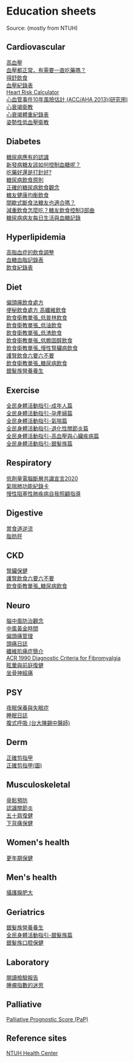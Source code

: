 # **Education sheets**
Source: (mostly from NTUH)

## Cardiovascular
[高血壓](https://health.ntuh.gov.tw/health/forms/txt/10_%E9%AB%98%E8%A1%80%E5%A3%93.pdf)\
[血壓都正常，有需要一直吃藥嗎？](https://www.dmtalks.com.tw/Content/1115?s=13)\
[得舒飲食](https://health.ntuh.gov.tw/health/forms/txt/17_%E5%BE%97%E8%88%92%E9%A3%B2%E9%A3%9F.pdf)\
[血壓紀錄表](https://health.ntuh.gov.tw/health/%E8%A1%9B%E6%95%99%E5%96%AE%E5%BC%B5/%E8%A1%80%E5%A3%93%E8%A8%98%E9%8C%84%E8%A1%A8.pdf)\
[Heart Risk Calculator](http://www.cvriskcalculator.com/)\
[心血管事件10年風險估計 (ACC/AHA 2013)(研究用)](https://chejuic.shinyapps.io/ascvd_aha_2013/)\
[心衰竭衛教](https://health.ntuh.gov.tw/health/forms/txt/22_%E5%BF%83%E8%A1%B0%E7%AB%AD%E8%A1%9B%E6%95%99.pdf)\
[心衰竭體重紀錄表](https://health.ntuh.gov.tw/health/%E8%A1%9B%E6%95%99%E5%96%AE%E5%BC%B5/%E5%BF%83%E8%87%9F%E8%A1%B0%E7%AB%AD%E8%AD%B7%E7%90%86%E6%8C%87%E5%B0%8E%E8%87%AA%E4%B8%BB%E9%AB%94%E9%87%8D%E7%B4%80%E9%8C%84%E8%A1%A8.pdf)\
[姿勢性低血壓衛教](https://yldepweb.ylh.gov.tw/department/28/nurseform/%E7%A5%9E%E7%B6%93%E7%B3%BB%E7%B5%B1%E7%96%BE%E7%97%85%E8%88%87%E7%85%A7%E8%AD%B7/%E5%A7%BF%E5%8B%A2%E6%80%A7%E4%BD%8E%E8%A1%80%E5%A3%93103.12.19.pdf)

## Diabetes
[糖尿病應有的認識](https://health.ntuh.gov.tw/health/forms/txt/01_%E7%B3%96%E5%B0%BF%E7%97%85%E6%87%89%E6%9C%89%E8%AA%8D%E8%AD%98.pdf)\
[新發病糖友該如何控制血糖呢？](https://www.dmtalks.com.tw/Content/1294?s=12)\
[吃藥好還是打針好?](https://www.dmtalks.com.tw/content/1154?s=12)\
[糖尿病飲食原則](https://health.ntuh.gov.tw/health/forms/txt/06_%E7%B3%96%E5%B0%BF%E7%97%85%E9%A3%B2%E9%A3%9F%E5%8E%9F%E5%89%87.pdf)\
[正確的糖尿病飲食觀念](https://www.dmtalks.com.tw/Content/1128?s=12)\
[糖友健康均衡飲食](https://www.dmtalks.com.tw/content/1095?S=12)\
[間歇式斷食法糖友也適合嗎？](https://www.dmtalks.com.tw/Content/1956?s=12)\
[減重飲食怎麼吃？糖友飲食控制3部曲](https://www.dmtalks.com.tw/content/1344?S=12)\
[糖尿病病友每日生活與血糖記錄](https://health.ntuh.gov.tw/health/%E8%A1%9B%E6%95%99%E5%96%AE%E5%BC%B5/%E7%B3%96%E5%B0%BF%E7%97%85%E7%94%9F%E6%B4%BB%E5%8F%8A%E8%A1%80%E7%B3%96%E8%A8%98%E9%8C%84.pdf)

## Hyperlipidemia
[高脂血症的飲食調整](https://health.ntuh.gov.tw/health/forms/txt/03_%E9%AB%98%E8%84%82%E8%A1%80%E7%97%87%E7%9A%84%E9%A3%B2%E9%A3%9F%E8%AA%BF%E6%95%B4.html)\
[血糖血脂記錄表](https://health.ntuh.gov.tw/health/%E8%A1%9B%E6%95%99%E5%96%AE%E5%BC%B5/%E8%A1%80%E7%B3%96%E8%A1%80%E8%84%82%E8%A8%98%E9%8C%84%E8%A1%A8.pdf)\
[飲食紀錄表](https://health.ntuh.gov.tw/health/%E8%A1%9B%E6%95%99%E5%96%AE%E5%BC%B5/%E9%A3%B2%E9%A3%9F%E7%B4%80%E9%8C%84%E8%A1%A8.pdf)

## Diet
[偏頭痛飲食處方](https://chejuic.github.io/med/食物與頭痛.pdf)\
[便秘飲食處方 高纖維飲食](https://chejuic.github.io/med/如何吃到足夠的纖維素.pdf)\
[飲食衛教單張_低普林飲食](https://chejuic.github.io/med/飲食衛教單張_低普林飲食.pdf)\
[飲食衛教單張_低油飲食](https://chejuic.github.io/med/飲食衛教單張_低油飲食.pdf)\
[飲食衛教單張_低渣飲食](https://chejuic.github.io/med/飲食衛教單張_低渣飲食.pdf)\
[飲食衛教單張_低膽固醇飲食](https://chejuic.github.io/med/飲食衛教單張_低膽固醇飲食.pdf)\
[飲食衛教單張_慢性腎臟病飲食](https://chejuic.github.io/med/飲食衛教單張_慢性腎臟病飲食.pdf)\
[護腎飲食六要六不要](https://www.dmtalks.com.tw/Content/1297?s=12)\
[飲食衛教單張_糖尿病飲食](https://chejuic.github.io/med/飲食衛教單張_糖尿病飲食.pdf)\
[銀髮族營養養生](https://health.ntuh.gov.tw/health/forms/txt/15_%E8%80%81%E5%B9%B4%E7%87%9F%E9%A4%8A.pdf)

## Exercise
[全民身體活動指引-成年人篇](https://chejuic.github.io/med/全民身體活動指引-成年人篇.pdf)\
[全民身體活動指引-孕產婦篇](https://chejuic.github.io/med/全民身體活動指引-孕產婦篇.pdf)\
[全民身體活動指引-氣喘篇](https://chejuic.github.io/med/全民身體活動指引-氣喘篇.pdf)\
[全民身體活動指引-退化性關節炎篇](https://chejuic.github.io/med/全民身體活動指引-退化性關節炎篇.pdf)\
[全民身體活動指引-高血壓與心臟疾病篇](https://chejuic.github.io/med/全民身體活動指引-高血壓與心臟疾病篇.pdf)\
[全民身體活動指引-銀髮族篇]( https://chejuic.github.io/med/全民身體活動指引-銀髮族篇.pdf)

## Respiratory
[低劑量電腦斷層共識宣言2020](https://chejuic.github.io/med/LDCT肺癌篩檢共識宣言.pdf)\
[氣喘肺功能紀錄卡](http://www.taiwanasthma.com.tw/uploads/1/0/3/1/103176700/%E8%82%BA%E5%8A%9F%E8%83%BD%E7%B4%80%E9%8C%84%E5%8D%A1.pdf)\
[慢性阻塞性肺疾病自我照顧指導](https://www.hch.gov.tw/HCH/Upload/HealthEducation/2158/%E6%85%A2%E6%80%A7%E9%98%BB%E5%A1%9E%E6%80%A7%E8%82%BA%E7%96%BE%E7%97%85%E8%87%AA%E6%88%91%E7%85%A7%E9%A1%A7%E6%8C%87%E5%B0%8E.pdf)

## Digestive
[胃食道逆流](https://health.ntuh.gov.tw/health/forms/txt/11_%E8%83%83%E9%A3%9F%E9%81%93%E9%80%86%E6%B5%81.pdf)\
[脂肪肝](https://health.ntuh.gov.tw/health/forms/txt/21_%E8%84%82%E8%82%AA%E8%82%9D.pdf)

## CKD
[腎臟保健](https://health.ntuh.gov.tw/health/forms/txt/12_%E8%85%8E%E8%87%9F%E4%BF%9D%E5%81%A5%E7%A7%98%E8%A8%A3.pdf)\
[護腎飲食六要六不要](https://www.dmtalks.com.tw/Content/1297?s=12)\
[飲食衛教單張_糖尿病飲食](https://chejuic.github.io/med/飲食衛教單張_糖尿病飲食.pdf)

## Neuro
[腦中風防治觀念](https://health.ntuh.gov.tw/health/forms/txt/13_%E9%A0%90%E9%98%B2%E8%85%A6%E4%B8%AD%E9%A2%A8.pdf)\
[中風黃金時間](https://health.ntuh.gov.tw/health/forms/txt/16_%E4%B8%AD%E9%A2%A83%E5%B0%8F%E6%99%82.pdf)\
[偏頭痛管理](https://chejuic.github.io/med/偏頭痛管理.pdf)\
[頭痛日誌](http://www.taiwanheadache.com.tw/doc/Diary.pdf)\
[纖維肌痛症簡介](https://www.ntuh.gov.tw/neur/Fpage.action?fid=4198)\
[ACR 1990 Diagnostic Criteria for Fibromyalgia](https://chejuic.github.io/med/頁面擷取自-纖維肌痛症指引.pdf)\
[眩暈與前庭復健](https://netreg.pntn.mohw.gov.tw/he/292%E7%9C%A9%E6%9A%88%E8%88%87%E5%89%8D%E5%BA%AD%E5%BE%A9%E5%81%A5.pdf)\
[坐骨神經痛](http://epaper.ntuh.gov.tw/health/201210/pdf/%E6%B7%BA%E8%AB%87%E5%9D%90%E9%AA%A8%E7%A5%9E%E7%B6%93%E7%97%9B%E7%9A%84%E7%97%85%E5%9B%A0%E8%88%87%E6%B2%BB%E7%99%82.pdf)

## PSY
[夜眠保養與失眠症](https://health.ntuh.gov.tw/health/forms/txt/18_%E5%A4%9C%E7%9C%A0%E4%BF%9D%E9%A4%8A%E8%88%87%E5%A4%B1%E7%9C%A0%E7%97%87.pdf)\
[睡眠日誌](https://www.ntuh.gov.tw/ckfinder_file/SLP/files/%E7%9D%A1%E7%9C%A0%E6%97%A5%E8%AA%8C.pdf)\
[腹式呼吸 (台大陳錫中醫師)](https://chejuic.github.io/med/陳錫中呼吸放鬆訓練_p10_12.pdf)

## Derm
[正確剪指甲](http://www.kosodatedou.com/%E5%AD%90%E8%82%B2%E3%81%A6%E3%83%8D%E3%82%BF/post-518/)\
[正確剪指甲(圖)](https://chejuic.github.io/med/20210208_084614648.jpg)

## Musculoskeletal
[骨鬆預防](https://health.ntuh.gov.tw/health/forms/txt/08_骨鬆預防.pdf)\
[認識關節炎](https://health.ntuh.gov.tw/health/forms/txt/09_%E8%AA%8D%E8%AD%98%E9%97%9C%E7%AF%80%E7%82%8E.pdf)\
[五十肩復健](https://chejuic.github.io/med/新竹醫院-新聞稿-五十肩.pdf)\
[下背痛保健](https://health.ntuh.gov.tw/health/new/6364.html)

## Women's health
[更年期保健](https://health.ntuh.gov.tw/health/forms/txt/19_%E6%9B%B4%E5%B9%B4%E6%9C%9F.pdf)

## Men's health
[攝護腺肥大](https://health.ntuh.gov.tw/health/forms/txt/20_%E6%94%9D%E8%AD%B7%E8%85%BA%E8%82%A5%E5%A4%A7.pdf)

## Geriatrics
[銀髮族營養養生](https://health.ntuh.gov.tw/health/forms/txt/15_%E8%80%81%E5%B9%B4%E7%87%9F%E9%A4%8A.pdf)\
[全民身體活動指引-銀髮族篇]( https://chejuic.github.io/med/全民身體活動指引-銀髮族篇.pdf)\
[銀髮族口腔保健](https://chejuic.github.io/med/老年口腔保健_摘錄.pdf.pdf)

## Laboratory
[閱讀檢驗報告](https://health.ntuh.gov.tw/health/hrc_v3/DataFiles/kensa.htm)\
[腫瘤指數的迷思](https://epaper.ntuh.gov.tw/health/201110/pdf/%E8%85%AB%E7%98%A4%E6%8C%87%E6%95%B8%E7%9A%84%E8%BF%B7%E6%80%9D.pdf)

## Palliative
[Palliative Prognostic Score (PaP)](https://www.mdapp.co/palliative-prognostic-score-pap-calculator-401/)

## Reference sites
[NTUH Health Center](https://health.ntuh.gov.tw/health/hrc_v3/nForm4.aspx?apID=HrcForm1.htm)
